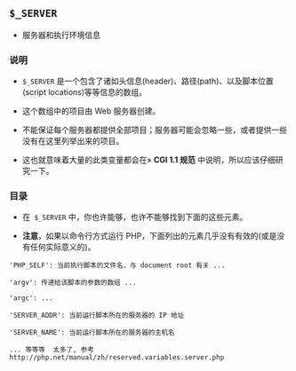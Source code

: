 ## `$_SERVER`
* 服务器和执行环境信息

### 说明
* `$_SERVER` 是一个包含了诸如头信息(header)、路径(path)、以及脚本位置(script locations)等等信息的数组。

* 这个数组中的项目由 Web 服务器创建。

* 不能保证每个服务器都提供全部项目；服务器可能会忽略一些，或者提供一些没有在这里列举出来的项目。

* 这也就意味着大量的此类变量都会在» **CGI 1.1 规范** 中说明，所以应该仔细研究一下。


### 目录
* 在` $_SERVER` 中，你也许能够，也许不能够找到下面的这些元素。

* **注意**，如果以命令行方式运行 PHP，下面列出的元素几乎没有有效的(或是没有任何实际意义的)。
```
'PHP_SELF': 当前执行脚本的文件名，与 document root 有关 ...

'argv': 传递给该脚本的参数的数组 ...

'argc': ...

'SERVER_ADDR': 当前运行脚本所在的服务器的 IP 地址

'SERVER_NAME': 当前运行脚本所在的服务器的主机名

... 等等等  太多了, 参考 http://php.net/manual/zh/reserved.variables.server.php
```
